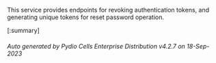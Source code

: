 






This service provides endpoints for revoking authentication tokens, and generating unique tokens for reset password operation.

[:summary]

###### Auto generated by Pydio Cells Enterprise Distribution v4.2.7 on 18-Sep-2023
